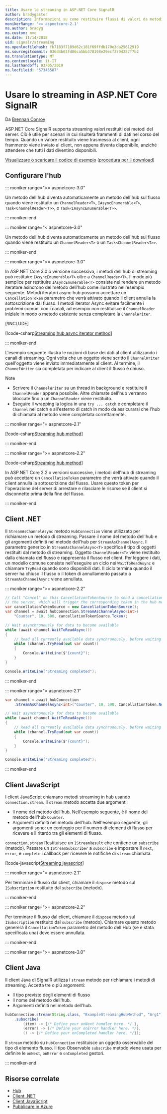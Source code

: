 ```yaml
---
title: Usare lo streaming in ASP.NET Core SignalR
author: bradygaster
description: Informazioni su come restituire flussi di valori da metodi dell'hub sul server e utilizzare i flussi con i client .NET e JavaScript.
monikerRange: '>= aspnetcore-2.1'
ms.author: bradyg
ms.custom: mvc
ms.date: 11/14/2018
uid: signalr/streaming
ms.openlocfilehash: fb7183f7189d62c181f69ffdb170e3da25612919
ms.sourcegitcommit: 036d4b03fd86ca5bb378198e29ecf2704257f7b2
ms.translationtype: MT
ms.contentlocale: it-IT
ms.lasthandoff: 03/05/2019
ms.locfileid: "57345587"
---
```

# <a name="use-streaming-in-aspnet-core-signalr"></a>Usare lo streaming in ASP.NET Core SignalR

Da [Brennan Conroy](https://github.com/BrennanConroy)

ASP.NET Core SignalR supporta streaming valori restituiti dei metodi del server. Ciò è utile per scenari in cui risulterà frammenti di dati nel corso del tempo. Quando un valore restituito viene trasmesso al client, ogni frammento viene inviato al client, non appena diventa disponibile, anziché attendere che tutti i dati diventino disponibili.

[Visualizzare o scaricare il codice di esempio](https://github.com/aspnet/Docs/tree/live/aspnetcore/signalr/streaming/sample) ([procedura per il download](xref:index#how-to-download-a-sample))

## <a name="set-up-the-hub"></a>Configurare l'hub

::: moniker range=">= aspnetcore-3.0"

Un metodo dell'hub diventa automaticamente un metodo dell'hub sul flusso quando viene restituito un `ChannelReader<T>`, `IAsyncEnumerable<T>`, `Task<ChannelReader<T>>`, o `Task<IAsyncEnumerable<T>>`.

::: moniker-end

::: moniker range="< aspnetcore-3.0"

Un metodo dell'hub diventa automaticamente un metodo dell'hub sul flusso quando viene restituito un `ChannelReader<T>` o un `Task<ChannelReader<T>>`.

::: moniker-end

::: moniker range=">= aspnetcore-3.0"

In ASP.NET Core 3.0 o versione successiva, i metodi dell'hub di streaming può restituire `IAsyncEnumerable<T>` oltre a `ChannelReader<T>`. Il modo più semplice per restituire `IAsyncEnumerable<T>` consiste nel rendere un metodo iteratore asincrono del metodo dell'hub come illustrato nell'esempio seguente. Metodi iteratori async hub possono accettare un `CancellationToken` parametro che verrà attivato quando il client annulla la sottoscrizione dal flusso. I metodi iterator Async evitare facilmente i problemi comuni con i canali, ad esempio non restituisce il `ChannelReader` iniziale in modo o metodo esistente senza completare la `ChannelWriter`.

[!INCLUDE[](~/includes/csharp-8-required.md)]

[!code-csharp[Streaming hub async iterator method](streaming/sample/Hubs/AsyncEnumerableHub.cs?name=snippet_AsyncIterator)]

::: moniker-end

L'esempio seguente illustra le nozioni di base dei dati al client utilizzando i canali di streaming. Ogni volta che un oggetto viene scritto il `ChannelWriter` quell'oggetto viene inviato immediatamente al client. Al termine, il `ChannelWriter` sia completata per indicare al client il flusso è chiuso.

> [!NOTE]
> * Scrivere il `ChannelWriter` su un thread in background e restituire il `ChannelReader` appena possibile. Altre chiamate dell'hub verranno bloccate fino a un `ChannelReader` viene restituito.
> * Eseguire il wrapping la logica in una `try ... catch` e completare il `Channel` nel catch e all'esterno di catch in modo da assicurarsi che l'hub di chiamata al metodo viene completata correttamente.

::: moniker range="= aspnetcore-2.1"

[!code-csharp[Streaming hub method](streaming/sample/Hubs/StreamHub.aspnetcore21.cs?name=snippet1)]

::: moniker-end

::: moniker range=">= aspnetcore-2.2"

[!code-csharp[Streaming hub method](streaming/sample/Hubs/StreamHub.cs?name=snippet1)]

In ASP.NET Core 2.2 o versioni successive, i metodi dell'hub di streaming può accettare un `CancellationToken` parametro che verrà attivato quando il client annulla la sottoscrizione dal flusso. Usare questo token per l'operazione del server di arrestare e rilasciare le risorse se il client si disconnette prima della fine del flusso.

::: moniker-end

## <a name="net-client"></a>Client .NET

Il `StreamAsChannelAsync` metodo `HubConnection` viene utilizzato per richiamare un metodo di streaming. Passare il nome del metodo dell'hub e gli argomenti definiti nel metodo dell'hub per `StreamAsChannelAsync`. Il parametro generico in `StreamAsChannelAsync<T>` specifica il tipo di oggetti restituiti dal metodo di streaming. Oggetto `ChannelReader<T>` viene restituito dalla chiamata del flusso e rappresenta il flusso nel client. Per leggere i dati, un modello comune consiste nell'eseguire un ciclo nei `WaitToReadAsync` e chiamare `TryRead` quando sono disponibili dati. Il ciclo termina quando il server ha chiuso il flusso o il token di annullamento passato a `StreamAsChannelAsync` viene annullata.

::: moniker range=">= aspnetcore-2.2"

```csharp
// Call "Cancel" on this CancellationTokenSource to send a cancellation message to
// the server, which will trigger the corresponding token in the hub method.
var cancellationTokenSource = new CancellationTokenSource();
var channel = await hubConnection.StreamAsChannelAsync<int>(
    "Counter", 10, 500, cancellationTokenSource.Token);

// Wait asynchronously for data to become available
while (await channel.WaitToReadAsync())
{
    // Read all currently available data synchronously, before waiting for more data
    while (channel.TryRead(out var count))
    {
        Console.WriteLine($"{count}");
    }
}

Console.WriteLine("Streaming completed");
```

::: moniker-end

::: moniker range="= aspnetcore-2.1"

```csharp
var channel = await hubConnection
    .StreamAsChannelAsync<int>("Counter", 10, 500, CancellationToken.None);

// Wait asynchronously for data to become available
while (await channel.WaitToReadAsync())
{
    // Read all currently available data synchronously, before waiting for more data
    while (channel.TryRead(out var count))
    {
        Console.WriteLine($"{count}");
    }
}

Console.WriteLine("Streaming completed");
```

::: moniker-end

## <a name="javascript-client"></a>Client JavaScript

I client JavaScript chiamano metodi streaming in hub usando `connection.stream`. Il `stream` metodo accetta due argomenti:

* Il nome del metodo dell'hub. Nell'esempio seguente, è il nome del metodo dell'hub `Counter`.
* Argomenti definiti nel metodo dell'hub. Nell'esempio seguente, gli argomenti sono: un conteggio per il numero di elementi di flusso per ricevere e il ritardo tra gli elementi di flusso.

`connection.stream` Restituisce un `IStreamResult` che contiene un `subscribe` (metodo). Passare un `IStreamSubscriber` a `subscribe` e impostare il `next`, `error`, e `complete` i callback per ricevere le notifiche di `stream` chiamata.

[!code-javascript[Streaming javascript](streaming/sample/wwwroot/js/stream.js?range=19-36)]

::: moniker range="= aspnetcore-2.1"

Per terminare il flusso dal client, chiamare il `dispose` metodo sul `ISubscription` restituito dal `subscribe` (metodo).

::: moniker-end

::: moniker range=">= aspnetcore-2.2"

Per terminare il flusso dal client, chiamare il `dispose` metodo sul `ISubscription` restituito dal `subscribe` (metodo). Chiamare questo metodo genererà il `CancellationToken` parametro del metodo dell'Hub (se è stata specificata una) deve essere annullata.

::: moniker-end

::: moniker range=">= aspnetcore-3.0"
## <a name="java-client"></a>Client Java
Il client Java di SignalR utilizza i `stream` metodo per richiamare i metodi di streaming. Accetta tre o più argomenti:

* Il tipo previsto degli elementi di flusso 
* Il nome del metodo dell'hub.
* Argomenti definiti nel metodo dell'hub. 

```java
hubConnection.stream(String.class, "ExampleStreamingHubMethod", "Arg1")
    .subscribe(
        (item) -> {/* Define your onNext handler here. */ },
        (error) -> {/* Define your onError handler here. */},
        () -> {/* Define your onCompleted handler here. */});
```
Il `stream` metodo su `HubConnection` restituisce un oggetto osservabile del tipo di elemento flusso. Il tipo Observable `subscribe` metodo viene usata per definire le `onNext`, `onError` e `onCompleted` gestori.

::: moniker-end

## <a name="related-resources"></a>Risorse correlate

* [Hub](xref:signalr/hubs)
* [Client .NET](xref:signalr/dotnet-client)
* [Client JavaScript](xref:signalr/javascript-client)
* [Pubblicare in Azure](xref:signalr/publish-to-azure-web-app)
